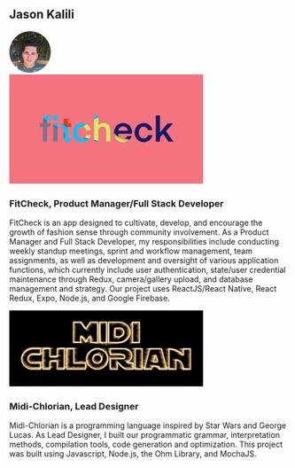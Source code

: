 ## Jason Kalili

<img class="header" src="./assets/avatar.JPG" width=75 style="border-radius:75px">

<article float="left" class="col-6 col-12-xsmall work-item">
<a href="https://github.com/cpon00/fitcheck" class="image fit thumb"><img src="assets\fitcheck.png" width=350></a>
<h3>FitCheck, <strong>Product Manager/Full Stack Developer</strong></h3>
    <p>FitCheck is an app designed to cultivate, develop, and encourage the growth of fashion
        sense through community involvement. As a Product Manager and Full Stack Developer, my responsibilities include conducting weekly standup meetings, 
        sprint and workflow management, team assignments, as well as development and oversight of various application functions, which currently include 
        user authentication, state/user credential maintenance through Redux, camera/gallery upload, and database management and strategy.
        Our project uses ReactJS/React Native, React Redux, Expo, Node.js, and Google Firebase.
    </p>
</article>

<article float="right" class="col-6 col-12-xsmall work-item">
<a href="https://cpon00.github.io/midi-chlorian/" class="image fit thumb"><img src="assets/midichlorian.png" width=350 /></a>
<h3>Midi-Chlorian, <strong>Lead Designer</strong></h3>
    <p>
        Midi-Chlorian is a programming language inspired by Star Wars and George Lucas.
        As Lead Designer, I built our programmatic grammar, interpretation methods, compilation
        tools, code generation and optimization. This project was built using Javascript, Node.js, 
        the Ohm Library, and MochaJS.
    </p>
</article>
